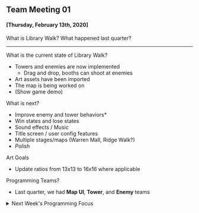 ## Team Meeting 01
#### [Thursday, February 13th, 2020]

What is Library Walk? What happened last quarter?

---

What is the current state of Library Walk?
- Towers and enemies are now implemented
  - Drag and drop, booths can shoot at enemies
- Art assets have been imported
- The map is being worked on
- (Show game demo)

What is next?
- Improve enemy and tower behaviors*
- Win states and lose states
- Sound effects / Music
- Title screen / user config features
- Multiple stages/maps (Warren Mall, Ridge Walk?)
- *Polish*

Art Goals
- Update ratios from 13x13 to 16x16 where applicable

Programming Teams?
- Last quarter, we had **Map UI**, **Tower**, and **Enemy** teams

<details>
<summary>Next Week's Programming Focus</summary>
  Unity Events!
</details>
